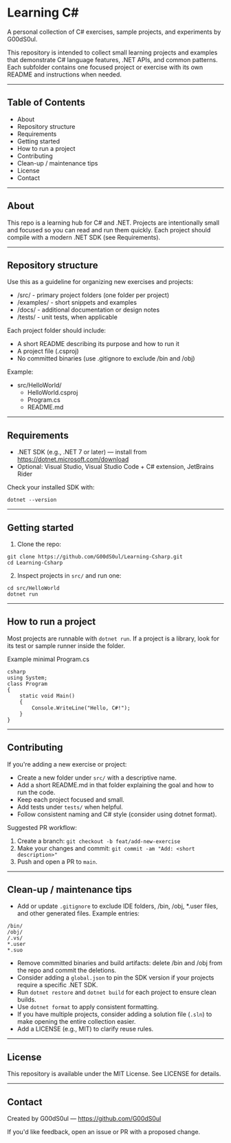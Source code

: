 # Learning C#

A personal collection of C# exercises, sample projects, and experiments by G00dS0ul.

This repository is intended to collect small learning projects and examples that demonstrate C# language features, .NET APIs, and common patterns. Each subfolder contains one focused project or exercise with its own README and instructions when needed.

---

## Table of Contents

- <a>About</a>
- <a>Repository structure</a>
- <a>Requirements</a>
- <a>Getting started</a>
- <a>How to run a project</a>
- <a>Contributing</a>
- <a>Clean-up / maintenance tips</a>
- <a>License</a>
- <a>Contact</a>

---

## About

This repo is a learning hub for C# and .NET. Projects are intentionally small and focused so you can read and run them quickly. Each project should compile with a modern .NET SDK (see Requirements).

---

## Repository structure

Use this as a guideline for organizing new exercises and projects:

- /src/ - primary project folders (one folder per project)
- /examples/ - short snippets and examples
- /docs/ - additional documentation or design notes
- /tests/ - unit tests, when applicable

Each project folder should include:
- A short README describing its purpose and how to run it
- A project file (.csproj)
- No committed binaries (use .gitignore to exclude /bin and /obj)

Example:
- src/HelloWorld/
  - HelloWorld.csproj
  - Program.cs
  - README.md

---

## Requirements

- .NET SDK (e.g., .NET 7 or later) — install from https://dotnet.microsoft.com/download
- Optional: Visual Studio, Visual Studio Code + C# extension, JetBrains Rider

Check your installed SDK with:
```
dotnet --version
```

---

## Getting started

1. Clone the repo:
```
git clone https://github.com/G00dS0ul/Learning-Csharp.git
cd Learning-Csharp
```

2. Inspect projects in `src/` and run one:
```
cd src/HelloWorld
dotnet run
```

---

## How to run a project

Most projects are runnable with `dotnet run`. If a project is a library, look for its test or sample runner inside the folder.

Example minimal Program.cs
```
csharp
using System;
class Program
{
    static void Main()
    {
        Console.WriteLine("Hello, C#!");
    }
}
```

---

## Contributing

If you're adding a new exercise or project:
- Create a new folder under `src/` with a descriptive name.
- Add a short README.md in that folder explaining the goal and how to run the code.
- Keep each project focused and small.
- Add tests under `tests/` when helpful.
- Follow consistent naming and C# style (consider using dotnet format).

Suggested PR workflow:
1. Create a branch: `git checkout -b feat/add-new-exercise`
2. Make your changes and commit: `git commit -am "Add: <short description>"`
3. Push and open a PR to `main`.

---

## Clean-up / maintenance tips

- Add or update `.gitignore` to exclude IDE folders, /bin, /obj, *.user files, and other generated files. Example entries:
```
/bin/
/obj/
/.vs/
*.user
*.suo
```
- Remove committed binaries and build artifacts: delete /bin and /obj from the repo and commit the deletions.
- Consider adding a `global.json` to pin the SDK version if your projects require a specific .NET SDK.
- Run `dotnet restore` and `dotnet build` for each project to ensure clean builds.
- Use `dotnet format` to apply consistent formatting.
- If you have multiple projects, consider adding a solution file (`.sln`) to make opening the entire collection easier.
- Add a LICENSE (e.g., MIT) to clarify reuse rules.

---

## License

This repository is available under the MIT License. See LICENSE for details.

---

## Contact

Created by G00dS0ul — https://github.com/G00dS0ul

If you'd like feedback, open an issue or PR with a proposed change.
